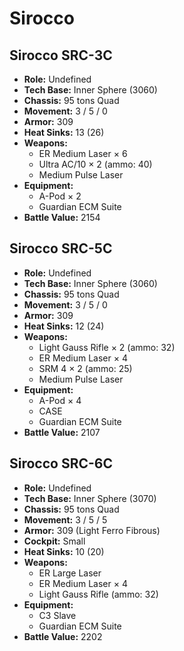 # Sirocco
## Sirocco SRC-3C
- **Role:** Undefined
- **Tech Base:** Inner Sphere (3060)
- **Chassis:** 95 tons Quad
- **Movement:** 3 / 5 / 0
- **Armor:** 309
- **Heat Sinks:** 13 (26)
- **Weapons:**
  - ER Medium Laser × 6
  - Ultra AC/10 × 2 (ammo: 40)
  - Medium Pulse Laser
- **Equipment:**
  - A-Pod × 2
  - Guardian ECM Suite
- **Battle Value:** 2154

## Sirocco SRC-5C
- **Role:** Undefined
- **Tech Base:** Inner Sphere (3060)
- **Chassis:** 95 tons Quad
- **Movement:** 3 / 5 / 0
- **Armor:** 309
- **Heat Sinks:** 12 (24)
- **Weapons:**
  - Light Gauss Rifle × 2 (ammo: 32)
  - ER Medium Laser × 4
  - SRM 4 × 2 (ammo: 25)
  - Medium Pulse Laser
- **Equipment:**
  - A-Pod × 4
  - CASE
  - Guardian ECM Suite
- **Battle Value:** 2107

## Sirocco SRC-6C
- **Role:** Undefined
- **Tech Base:** Inner Sphere (3070)
- **Chassis:** 95 tons Quad
- **Movement:** 3 / 5 / 5
- **Armor:** 309 (Light Ferro Fibrous)
- **Cockpit:** Small
- **Heat Sinks:** 10 (20)
- **Weapons:**
  - ER Large Laser
  - ER Medium Laser × 4
  - Light Gauss Rifle (ammo: 32)
- **Equipment:**
  - C3 Slave
  - Guardian ECM Suite
- **Battle Value:** 2202

